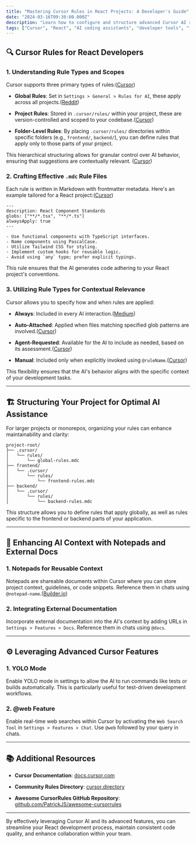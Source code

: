 ```yaml
---
title: "Mastering Cursor Rules in React Projects: A Developer's Guide"
date: "2024-03-16T09:30:00.000Z"
description: "Learn how to configure and structure advanced Cursor AI rules for efficient, context-aware React development workflows."
tags: ["Cursor", "React", "AI coding assistants", "developer tools", "frontend development", "project structure"]
---
```


## 🔍 Cursor Rules for React Developers

### 1. **Understanding Rule Types and Scopes**

Cursor supports three primary types of rules:([Cursor][1])

* **Global Rules**: Set in `Settings > General > Rules for AI`, these apply across all projects.([Reddit][2])

* **Project Rules**: Stored in `.cursor/rules/` within your project, these are version-controlled and scoped to your codebase.([Cursor][1])

* **Folder-Level Rules**: By placing `.cursor/rules/` directories within specific folders (e.g., `frontend/`, `backend/`), you can define rules that apply only to those parts of your project.

This hierarchical structuring allows for granular control over AI behavior, ensuring that suggestions are contextually relevant. ([Cursor][1])

### 2. **Crafting Effective `.mdc` Rule Files**

Each rule is written in Markdown with frontmatter metadata. Here's an example tailored for a React project:([Cursor][1])

```mdc
---
description: React Component Standards
globs: ["**/*.tsx", "**/*.ts"]
alwaysApply: true
---

- Use functional components with TypeScript interfaces.
- Name components using PascalCase.
- Utilize Tailwind CSS for styling.
- Implement custom hooks for reusable logic.
- Avoid using `any` type; prefer explicit typings.
```



This rule ensures that the AI generates code adhering to your React project's conventions.

### 3. **Utilizing Rule Types for Contextual Relevance**

Cursor allows you to specify how and when rules are applied:

* **Always**: Included in every AI interaction.([Medium][3])

* **Auto-Attached**: Applied when files matching specified glob patterns are involved.([Cursor][1])

* **Agent-Requested**: Available for the AI to include as needed, based on its assessment.([Cursor][1])

* **Manual**: Included only when explicitly invoked using `@ruleName`.([Cursor][1])

This flexibility ensures that the AI's behavior aligns with the specific context of your development tasks.&#x20;

---

## 🏗️ Structuring Your Project for Optimal AI Assistance

For larger projects or monorepos, organizing your rules can enhance maintainability and clarity:

```
project-root/
├── .cursor/
│   └── rules/
│       └── global-rules.mdc
├── frontend/
│   └── .cursor/
│       └── rules/
│           └── frontend-rules.mdc
├── backend/
│   └── .cursor/
│       └── rules/
│           └── backend-rules.mdc
```



This structure allows you to define rules that apply globally, as well as rules specific to the frontend or backend parts of your application.

---

## 🧠 Enhancing AI Context with Notepads and External Docs

### 1. **Notepads for Reusable Context**

Notepads are shareable documents within Cursor where you can store project context, guidelines, or code snippets. Reference them in chats using `@notepad-name`.([Builder.io][4])

### 2. **Integrating External Documentation**

Incorporate external documentation into the AI's context by adding URLs in `Settings > Features > Docs`. Reference them in chats using `@docs`.

---

## ⚙️ Leveraging Advanced Cursor Features

### 1. **YOLO Mode**

Enable YOLO mode in settings to allow the AI to run commands like tests or builds automatically. This is particularly useful for test-driven development workflows.

### 2. **@web Feature**

Enable real-time web searches within Cursor by activating the `Web Search Tool` in `Settings > Features > Chat`. Use `@web` followed by your query in chats.

---

## 📚 Additional Resources

* **Cursor Documentation**: [docs.cursor.com](https://docs.cursor.com/context/rules)

* **Community Rules Directory**: [cursor.directory](https://cursor.directory/)

* **Awesome CursorRules GitHub Repository**: [github.com/PatrickJS/awesome-cursorrules](https://github.com/PatrickJS/awesome-cursorrules)

---

By effectively leveraging Cursor AI and its advanced features, you can streamline your React development process, maintain consistent code quality, and enhance collaboration within your team.

[1]: https://docs.cursor.com/context/rules?utm_source=chatgpt.com "Rules - Cursor"
[2]: https://www.reddit.com/r/ChatGPTCoding/comments/1hclkof/how_i_use_cursorrules_and_opensource_templates_to/?utm_source=chatgpt.com "how i use .cursorrules and open-source templates to build super fast"
[3]: https://medium.com/%40ashinno43/top-5-ai-coding-assistants-to-supercharge-your-development-workflow-4fd0d3e3fc46?utm_source=chatgpt.com "Top 5 AI Coding Assistants to Supercharge Your Development Workflow ..."
[4]: https://www.builder.io/blog/cursor-ai-tips-react-nextjs?utm_source=chatgpt.com "The Perfect Cursor AI setup for React and Next.js - Builder.io"

